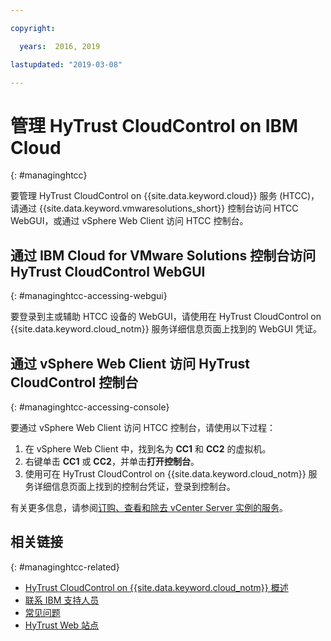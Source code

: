 ```yaml
---

copyright:

  years:  2016, 2019

lastupdated: "2019-03-08"

---
```


# 管理 HyTrust CloudControl on IBM Cloud
{: #managinghtcc}

要管理 HyTrust CloudControl on {{site.data.keyword.cloud}} 服务 (HTCC)，请通过 {{site.data.keyword.vmwaresolutions_short}} 控制台访问 HTCC WebGUI，或通过 vSphere Web Client 访问 HTCC 控制台。

## 通过 IBM Cloud for VMware Solutions 控制台访问 HyTrust CloudControl WebGUI
{: #managinghtcc-accessing-webgui}

要登录到主或辅助 HTCC 设备的 WebGUI，请使用在 HyTrust CloudControl on {{site.data.keyword.cloud_notm}} 服务详细信息页面上找到的 WebGUI 凭证。

## 通过 vSphere Web Client 访问 HyTrust CloudControl 控制台
{: #managinghtcc-accessing-console}

要通过 vSphere Web Client 访问 HTCC 控制台，请使用以下过程：
1. 在 vSphere Web Client 中，找到名为 **CC1** 和 **CC2** 的虚拟机。
2. 右键单击 **CC1** 或 **CC2**，并单击**打开控制台**。
3. 使用可在 HyTrust CloudControl on {{site.data.keyword.cloud_notm}} 服务详细信息页面上找到的控制台凭证，登录到控制台。

有关更多信息，请参阅[订购、查看和除去 vCenter Server 实例的服务](/docs/services/vmwaresolutions/vcenter?topic=vmware-solutions-vc_addingremovingservices)。

## 相关链接
{: #managinghtcc-related}

* [HyTrust CloudControl on {{site.data.keyword.cloud_notm}} 概述](/docs/services/vmwaresolutions/services?topic=vmware-solutions-htcc_considerations)
* [联系 IBM 支持人员](/docs/services/vmwaresolutions/vmonic?topic=vmware-solutions-trbl_support)
* [常见问题](/docs/services/vmwaresolutions/vmonic?topic=vmware-solutions-faq)
* [HyTrust Web 站点](https://www.hytrust.com/)

